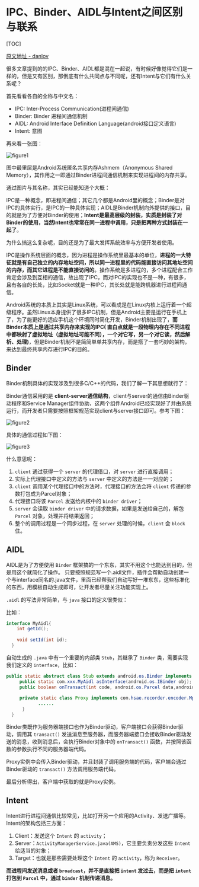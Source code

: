 # IPC、Binder、AIDL与Intent之间区别与联系

[TOC]

[原文地址 - danlov](http://danlov.iteye.com/blog/2191704)

很多文章提到的的IPC、Binder、AIDL都是混在一起说，有时候好像觉得它们是一样的，但是又有区别，那倒底有什么共同点与不同呢，还有Intent与它们有什么关系呢？

首先看看各自的全称与中文名：

* IPC: Inter-Process Communication(进程间通信)
* Binder: Binder 进程间通信机制
* AIDL: Android Interface Definition Language(android接口定义语言)
* Intent: 意图

再来看一张图：

![figure1](.\Figures\4\figure1.png)

图中最里层是Android系统匿名共享内存Ashmem（Anonymous Shared Memory），其作用之一即通过Binder进程间通信机制来实现进程间的内存共享。

通过图片与其名称，其实已经能知道个大概：

IPC是一种概念，即进程间通信；其它几个都是Android里的概念；Binder是对IPC的具体实行，是IPC的一种具体实现；AIDL是Binder机制向外提供的接口，目的就是为了方便对Binder的使用；**Intent是最高层级的封装，实质是封装了对Binder的使用，当然Intent也常常在同一进程中调用，只是把两种方式封装在一起了**。

为什么搞这么复杂呢，目的还是为了最大发挥系统效率与方便开发者使用。

IPC是操作系统层面的概念，因为进程是操作系统里最基本的单位，**进程的一大特征就是有自己独立的内存地址空间，所以同一进程里的代码能直接访问其地址空间的内存，而其它进程是不能直接访问的**。操作系统是多进程的，多个进程配合工作肯定会涉及到互相的通信，故出现了IPC，而对IPC的实现也不是一种，有很多，且有各自的长处，比如Socket就是一种IPC，其长处就是能跨机器进行进程间通信。

Android系统的本质上其实是Linux系统，可以看成是在Linux内核上运行着一个超级程序。虽然Linux本身提供了很多IPC机制，但是Android主要是运行在手机上了，为了能更好的适应手机这个环境同时简化开发，Binder机制出现了，**而Binder本质上是通过共享内存来实现的IPC( 直白点就是一段物理内存在不同进程中都映射了虚拟地址（虚拟地址可能不同），一个对它写，另一个对它读，然后解析、处理)**，但是Binder机制不是简简单单共享内存，而是搭了一套巧妙的架构，来达到最终共享内存进行IPC的目的。

## Binder

Binder机制具体的实现涉及到很多C/C++的代码，我们了解一下其思想就行了：

Binder通信采用的是 **client-server通信结构**，client与server的通信由Binder驱动程序和Service Manager组件协助，这两个组件Android已经实现好了并由系统运行，而开发者只需要按照框架规范实现client与server接口即可。参考下图：

![figure2](.\Figures\4\figure2.jpg)

具体的通信过程如下图：

![figure3](.\Figures\4\figure3.gif)

什么意思呢：

1. `client` 通过获得一个 `server` 的代理借口，对 `server` 进行直接调用；
2. 实际上代理接口中定义的方法与 `server` 中定义的方法是一一对应的；
3. `client` 调用某个代理接口中的方法时，代理接口的方法会将 `client` 传递的参数打包成为Parcel对象；
4. 代理接口将该 `Parcel` 发送给内核中的 `binder driver`；
5. `server` 会读取 `binder driver` 中的请求数据，如果是发送给自己的，解包 `Parcel` 对象，处理并将结果返回；
6. 整个的调用过程是一个同步过程，在 `server` 处理的时候，`client` 会 `block` 住。

## AIDL

AIDL是为了方便使用 `Binder` 框架搞的一个东东，其实不用这个也能达到目的，但是用这个就简化了操作。 只要按照规范写一个.aidl文件，插件会帮助自动创建一个与interface同名的.java文件，里面已经帮我们自动写好一堆东东，这些标准化的东西，用模板自动生成即可，让开发者尽量关注功能实现上。

`.aidl` 的写法非常简单，与 `java` 接口的定义很类似：

比如：

```java
interface MyAidl{    
    int getId();  
      
    void setId(int id);  
  }  
```

自动生成的 `.java` 中有一个重要的内部类 `Stub`，其继承了 `Binder` 类，需要实现我们定义的 `interface`，比如：

```java
public static abstract class Stub extends android.os.Binder implements com.xxx.MyAidl {  
     public static com.xxx.MyAidl asInterface(android.os.IBinder obj);  
     public boolean onTransact(int code, android.os.Parcel data,android.os.Parcel reply, int flags);  
  
     private static class Proxy implements com.hsae.recorder.encoder.Mp4EncoderAidl {  
            ......  
      }  
  }  
```

Binder类既作为服务器端接口也作为Binder驱动，客户端接口会获得Binder驱动，调用其 `transact()` 发送消息至服务器，而服务器端接口会接收Binder驱动发送的消息，收到消息后，会执行Binder对象中的 `onTransact()` 函数，并按照该函数的参数执行不同的服务器端代码。

Proxy实例中会传入Binder驱动，并且封装了调用服务端的代码，客户端会通过Binder驱动的 `transact()` 方法调用服务端代码。

最后分析得出，客户端中获取的就是Proxy实例。

## Intent

Intent进行进程间通信比较常见，比如打开另一个应用的Activity、发送广播等。Intent的架构包括三方面：

1. Client：发送这个 `Intent` 的 `activity`；
2. Server：`ActivityManagerService.java(AMS)`，它主要负责分发这些 `Intent` 给适当的对象；
3. Target：也就是那些需要处理这个 `Intent` 的 `activity`，称为 `Receiver`。

**而进程间发送消息或者 `broadcast`，并不是直接把 `intent` 发过去，而是把 `intent` 打包到 `Parcel` 中，通过 `binder` 机制传递消息。**